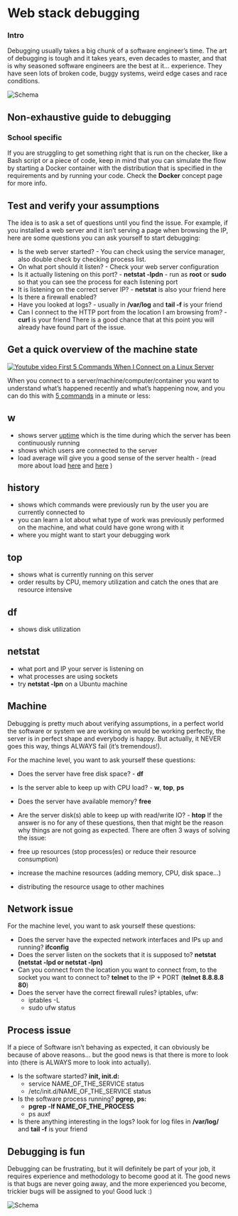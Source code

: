 # Web stack debugging
### Intro
Debugging usually takes a big chunk of a software engineer’s time. The art of debugging is tough and it takes years, even decades to master, and that is why seasoned software engineers are the best at it… experience. They have seen lots of broken code, buggy systems, weird edge cases and race conditions.

![Schema](https://imgur.com/a/ODIZIui.png)

## Non-exhaustive guide to debugging
### School specific
If you are struggling to get something right that is run on the checker, like a Bash script or a piece of code, keep in mind that you can simulate the flow by starting a Docker container with the distribution that is specified in the requirements and by running your code. Check the **Docker** concept page for more info.

## Test and verify your assumptions

The idea is to ask a set of questions until you find the issue. For example, if you installed a web server and it isn’t serving a page when browsing the IP, here are some questions you can ask yourself to start debugging:

* Is the web server started? - You can check using the service manager, also double check by checking process list.
* On what port should it listen? - Check your web server configuration
* Is it actually listening on this port? - **netstat -lpdn** - run as **root** or **sudo** so that you can see the process for each listening port
* It is listening on the correct server IP? - **netstat** is also your friend here
* Is there a firewall enabled?
* Have you looked at logs? - usually in **/var/log** and **tail -f** is your friend
* Can I connect to the HTTP port from the location I am browsing from? - **curl** is your friend
There is a good chance that at this point you will already have found part of the issue.

## Get a quick overview of the machine state

[![Youtube video First 5 Commands When I Connect on a Linux Server](https://img.youtube.com/vi/1_gqlbADaAw/0.jpg)](https://www.youtube.com/watch?v=1_gqlbADaAw)


When you connect to a server/machine/computer/container you want to understand what’s happened recently and what’s happening now, and you can do this with [5 commands](https://www.linux.com/training-tutorials/first-5-commands-when-i-connect-linux-server/) in a minute or less:

## w
* shows server [uptime](https://www.techtarget.com/whatis/definition/uptime-and-downtime) which is the time during which the server has been continuously running
* shows which users are connected to the server
* load average will give you a good sense of the server health - (read more about load [here](https://scoutapm.com/blog/understanding-load-averages) and [here](https://www.brendangregg.com/blog/2017-08-08/linux-load-averages.html) )

## history

* shows which commands were previously run by the user you are currently connected to
* you can learn a lot about what type of work was previously performed on the machine, and what could have gone wrong with it
* where you might want to start your debugging work

## top

* shows what is currently running on this server
* order results by CPU, memory utilization and catch the ones that are resource intensive

## df

* shows disk utilization

## netstat

* what port and IP your server is listening on
* what processes are using sockets
* try **netstat -lpn** on a Ubuntu machine

## Machine

Debugging is pretty much about verifying assumptions, in a perfect world the software or system we are working on would be working perfectly, the server is in perfect shape and everybody is happy. But actually, it NEVER goes this way, things ALWAYS fail (it’s tremendous!).

For the machine level, you want to ask yourself these questions:

* Does the server have free disk space? - **df**
* Is the server able to keep up with CPU load? - **w**, **top**, **ps**
* Does the server have available memory? **free**
* Are the server disk(s) able to keep up with read/write IO? - **htop**
If the answer is no for any of these questions, then that might be the reason why things are not going as expected. There are often 3 ways of solving the issue:

* free up resources (stop process(es) or reduce their resource consumption)
* increase the machine resources (adding memory, CPU, disk space…)
* distributing the resource usage to other machines

## Network issue

For the machine level, you want to ask yourself these questions:

* Does the server have the expected network interfaces and IPs up and running? **ifconfig**
* Does the server listen on the sockets that it is supposed to? **netstat (netstat -lpd or netstat -lpn)**
* Can you connect from the location you want to connect from, to the socket you want to connect to? **telnet** to the IP + PORT (**telnet 8.8.8.8 80**)
* Does the server have the correct firewall rules? iptables, ufw:
	* iptables -L
	* sudo ufw status

## Process issue

If a piece of Software isn’t behaving as expected, it can obviously be because of above reasons… but the good news is that there is more to look into (there is ALWAYS more to look into actually).

* Is the software started? **init, init.d:**
	* service NAME_OF_THE_SERVICE status
	* /etc/init.d/NAME_OF_THE_SERVICE status
* Is the software process running? **pgrep, ps:**
	* **pgrep -lf NAME_OF_THE_PROCESS**
	* ps auxf
* Is there anything interesting in the logs? look for log files in **/var/log/** and **tail -f** is your friend

## Debugging is fun

Debugging can be frustrating, but it will definitely be part of your job, it requires experience and methodology to become good at it. The good news is that bugs are never going away, and the more experienced you become, trickier bugs will be assigned to you! Good luck :)


![Schema](https://imgur.com/NvHY9gL.gif)

